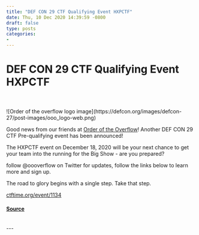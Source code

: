 ```yaml
---
title: "DEF CON 29 CTF Qualifying Event HXPCTF"
date: Thu, 10 Dec 2020 14:39:59 -0800
draft: false
type: posts
categories: 
- 
---
```

# DEF CON 29 CTF Qualifying Event HXPCTF

<br/>

<br/>
![Order of the overflow logo image](https://defcon.org/images/defcon-27/post-images/ooo_logo-web.png)  
  
  

Good news from our friends at [Order of the Overflow](https://oooverflow.io/)! Another DEF CON 29 CTF Pre-qualifying event has been announced!  
  
The HXPCTF event on December 18, 2020 will be your next chance to get your team into the running for the Big Show - are you prepared?  
  
follow @oooverflow on Twitter for updates, follow the links below to learn more and sign up.  
  
The road to glory begins with a single step. Take that step.  
  
[ctftime.org/event/1134](https://ctftime.org/event/1134)

#### [Source](https://oooverflow.io/)

<br/>
---
